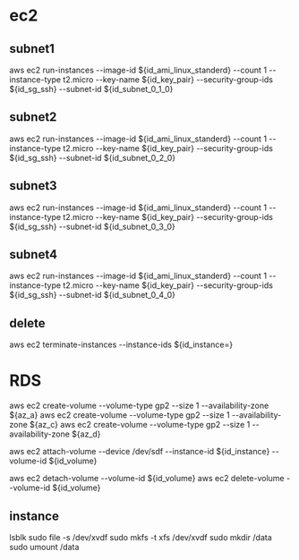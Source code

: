 # ec2
## subnet1
aws ec2 run-instances --image-id ${id_ami_linux_standerd} --count 1 --instance-type t2.micro --key-name ${id_key_pair} --security-group-ids ${id_sg_ssh} --subnet-id ${id_subnet_0_1_0}
## subnet2
aws ec2 run-instances --image-id ${id_ami_linux_standerd} --count 1 --instance-type t2.micro --key-name ${id_key_pair} --security-group-ids ${id_sg_ssh} --subnet-id ${id_subnet_0_2_0}
## subnet3
aws ec2 run-instances --image-id ${id_ami_linux_standerd} --count 1 --instance-type t2.micro --key-name ${id_key_pair} --security-group-ids ${id_sg_ssh} --subnet-id ${id_subnet_0_3_0}
## subnet4
aws ec2 run-instances --image-id ${id_ami_linux_standerd} --count 1 --instance-type t2.micro --key-name ${id_key_pair} --security-group-ids ${id_sg_ssh} --subnet-id ${id_subnet_0_4_0}

## delete
aws ec2 terminate-instances --instance-ids ${id_instance=}


# RDS
aws ec2 create-volume --volume-type gp2 --size 1 --availability-zone ${az_a}
aws ec2 create-volume --volume-type gp2 --size 1 --availability-zone ${az_c}
aws ec2 create-volume --volume-type gp2 --size 1 --availability-zone ${az_d}

aws ec2 attach-volume --device /dev/sdf --instance-id ${id_instance} --volume-id ${id_volume}

aws ec2 detach-volume --volume-id ${id_volume}
aws ec2 delete-volume --volume-id ${id_volume} 

## instance
lsblk
sudo file -s /dev/xvdf
sudo mkfs -t xfs /dev/xvdf
sudo mkdir /data
sudo umount /data

